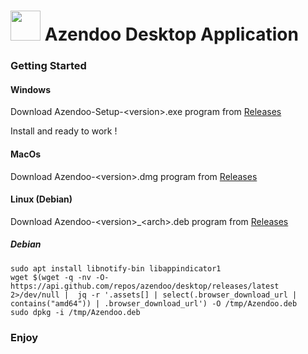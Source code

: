 # <img src="https://app.azendoo.com/favicon.ico" width="48" height="48"/> Azendoo Desktop Application

### Getting Started

#### Windows
Download Azendoo-Setup-\<version\>.exe program from [Releases](https://github.com/azendoo/desktop/releases/latest)

Install and ready to work !

#### MacOs
Download Azendoo-\<version\>.dmg program from [Releases](https://github.com/azendoo/desktop/releases/latest)

#### Linux (Debian)
Download Azendoo-\<version\>_\<arch\>.deb program from [Releases](https://github.com/azendoo/desktop/releases/latest)
##### Debian
```
sudo apt install libnotify-bin libappindicator1
wget $(wget -q -nv -O- https://api.github.com/repos/azendoo/desktop/releases/latest 2>/dev/null |  jq -r '.assets[] | select(.browser_download_url | contains("amd64")) | .browser_download_url') -O /tmp/Azendoo.deb
sudo dpkg -i /tmp/Azendoo.deb
```

### Enjoy
